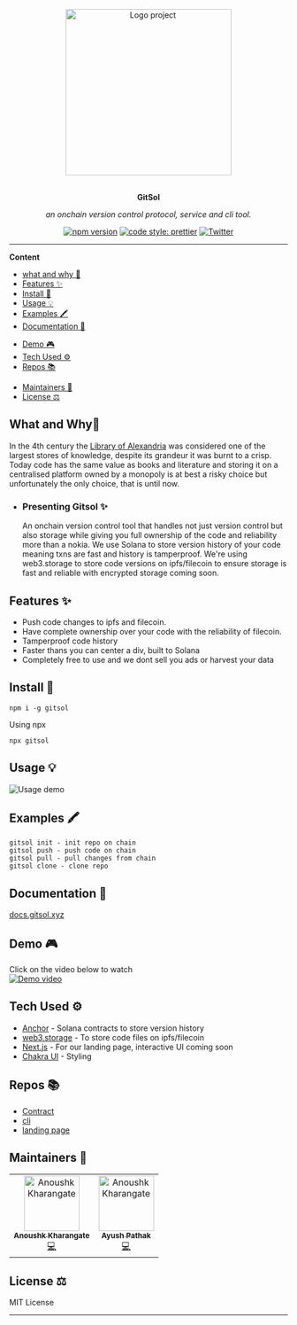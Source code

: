<div align="center">
  <a href="#">
  	<img src="https://i.imgur.com/KoqJTWu.png" alt="Logo project" height="300" />
  </a>
  <br>
  <br>
  <p>
    <b>GitSol</b>
  </p>
  <p>
     <i>an onchain version control protocol, service and cli tool.</i>
  </p>
  <p>


[![npm version](https://img.shields.io/npm/v/badge-maker.svg)](https://npmjs.org/package/gitsol)
[![code style: prettier](https://img.shields.io/badge/code_style-prettier-ff69b4.svg?style=flat-square)](https://github.com/prettier/prettier)
[![Twitter](https://img.shields.io/twitter/follow/ayshptk?style=social)](https://twitter.com/ayshptk)

  </p>
</div>

---

**Content**

- [what and why 📓](#what-and-why-)
- [Features ✨](#features-)
- [Install 🐙](#install-)
- [Usage 💡](#usage-)
- [Examples 🖍](#examples-)
- [Documentation 📄](#documentation-)
<!-- - [API 👩‍💻](#api-) -->
- [Demo 🎮](#demo-)
- [Tech Used ⚙️](#tech-used-)
- [Repos 📚](#repos-)
<!-- - [Contributing 🍰](#contributing-) -->
- [Maintainers 👷](#maintainers-)
- [License ⚖️](#license-️)


## What and Why📓
In the 4th century the [Library of Alexandria](https://en.wikipedia.org/wiki/Library_of_Alexandria) was considered one of the largest stores of knowledge, despite its grandeur it was burnt to a crisp. Today code has the same value as books and literature and storing it on a centralised platform owned by a monopoly is at best a risky choice but unfortunately the only choice, that is until now.

 - ### Presenting Gitsol ✨ 
   An onchain version control tool that handles not just version control but also storage while giving you full ownership of   the code and reliability more than a nokia. We use Solana to store version history of your code meaning txns are fast and   history is tamperproof. We're using web3.storage to store code versions on ipfs/filecoin to ensure storage is fast and reliable with encrypted storage coming soon.
  

## Features ✨
* Push code changes to ipfs and filecoin.
* Have complete ownership over your code with the reliability of filecoin.
* Tamperproof code history
* Faster thans you can center a div, built to Solana
* Completely free to use and we dont sell you ads or harvest your data

## Install 🐙
```
npm i -g gitsol
```
Using npx
```
npx gitsol
```

## Usage 💡
![Usage demo](https://github.com/sol-save/test-repo/blob/main/usagedemogitsol.gif?raw=true)

## Examples 🖍
```
gitsol init - init repo on chain
gitsol push - push code on chain
gitsol pull - pull changes from chain
gitsol clone - clone repo
```

## Documentation 📄
[docs.gitsol.xyz](https://docs.gitsol.xyz)

<!-- ## API 👩‍💻
You have a small project or you'll like to share the API of your project ? This is where it's happen. -->

## Demo 🎮
Click on the video below to watch <br>
[![Demo video](https://img.youtube.com/vi/kcx-St4rBi0/0.jpg)](https://youtu.be/kcx-St4rBi0)
<!-- ## Contributing 🍰
Please make sure to read the [Contributing Guide]() before making a pull request.


Thank you to all the people who already contributed to this project! -->

## Tech Used ⚙️
 - [Anchor](https://project-serum.github.io/anchor/) - Solana contracts to store version history
 - [web3.storage](https://web3.storage/) - To store code files on ipfs/filecoin
 - [Next.js](https://nextjs.org/) - For our landing page, interactive UI coming soon
 - [Chakra UI](https://chakra-ui.com/) - Styling

## Repos 📚
 - [Contract](https://github.com/sol-save/git-sol)
 - [cli](https://github.com/sol-save/cli/)
 - [landing page](https://github.com/sol-save/site)
 
## Maintainers 👷
<table>
  <tr>
    <td align="center"><a href="https://github.com/anoushk1234"><img src="https://avatars.githubusercontent.com/u/32778608?v=4" width="100px;" alt="Anoushk Kharangate"/><br /><sub><b>Anoushk Kharangate</b></sub></a><br /><a href="#" title="Code">💻</a></td>
 <td align="center"><a href="https://github.com/ayshptk"><img src="https://avatars.githubusercontent.com/u/62694274?v=4" width="100px;" alt="Anoushk Kharangate"/><br /><sub><b>Ayush Pathak</b></sub></a><br /><a href="#" title="Code">💻</a></td>
  </tr>
</table>

## License ⚖️
MIT License

---

